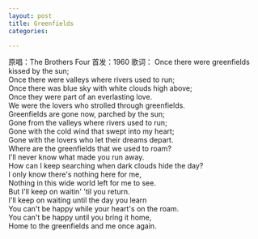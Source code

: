 ```yaml
---
layout: post
title: Greenfields
categories:

---
```

原唱：The Brothers Four
首发：1960
歌词：
Once there were greenfields kissed by the sun;    
Once there were valleys where rivers used to run;    
Once there was blue sky with white clouds high above;    
Once they were part of an everlasting love.    
We were the lovers who strolled through greenfields.    
Greenfields are gone now, parched by the sun;    
Gone from the valleys where rivers used to run;    
Gone with the cold wind that swept into my heart;    
Gone with the lovers who let their dreams depart.    
Where are the greenfields that we used to roam?    
I'll never know what made you run away.    
How can I keep searching when dark clouds hide the day?    
I only know there's nothing here for me,    
Nothing in this wide world left for me to see.    
But I'll keep on waitin' 'til you return.    
I'll keep on waiting until the day you learn    
You can't be happy while your heart's on the roam.    
You can't be happy until you bring it home,    
Home to the greenfields and me once again.    